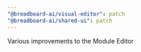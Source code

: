 ```yaml
---
"@breadboard-ai/visual-editor": patch
"@breadboard-ai/shared-ui": patch
---
```


Various improvements to the Module Editor
